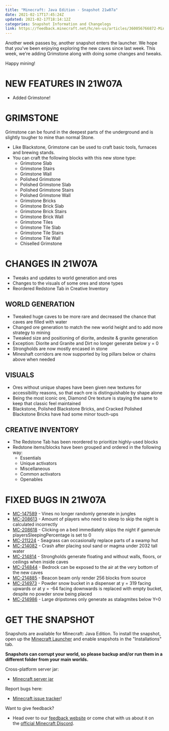 ```yaml
---
title: "Minecraft: Java Edition - Snapshot 21w07a"
date: 2021-02-17T17:45:24Z
updated: 2021-02-17T18:14:12Z
categories: Snapshot Information and Changelogs
link: https://feedback.minecraft.net/hc/en-us/articles/360056766872-Minecraft-Java-Edition-Snapshot-21w07a
---
```


Another week passes by, another snapshot enters the launcher. We hope that you've been enjoying exploring the new caves since last week. This week, we're adding Grimstone along with doing some changes and tweaks. 

Happy mining!

# NEW FEATURES IN 21W07A

- Added Grimstone!

# GRIMSTONE

Grimstone can be found in the deepest parts of the underground and is slightly tougher to mine than normal Stone.

- Like Blackstone, Grimstone can be used to craft basic tools, furnaces and brewing stands.
- You can craft the following blocks with this new stone type:
  - Grimstone Slab
  - Grimstone Stairs
  - Grimstone Wall
  - Polished Grimstone
  - Polished Grimstone Slab
  - Polished Grimstone Stairs
  - Polished Grimstone Wall
  - Grimstone Bricks
  - Grimstone Brick Slab
  - Grimstone Brick Stairs
  - Grimstone Brick Wall
  - Grimstone Tiles
  - Grimstone Tile Slab
  - Grimstone Tile Stairs
  - Grimstone Tile Wall
  - Chiselled Grimstone

# CHANGES IN 21W07A

- Tweaks and updates to world generation and ores
- Changes to the visuals of some ores and stone types
- Reordered Redstone Tab in Creative Inventory

## WORLD GENERATION

- Tweaked huge caves to be more rare and decreased the chance that caves are filled with water
- Changed ore generation to match the new world height and to add more strategy to mining
- Tweaked size and positioning of diorite, andesite & granite generation
- Exception: Diorite and Granite and Dirt no longer generate below y = 0
- Strongholds are now mostly encased in stone
- Mineshaft corridors are now supported by log pillars below or chains above when needed

## VISUALS

- Ores without unique shapes have been given new textures for accessibility reasons, so that each ore is distinguishable by shape alone
- Being the most iconic ore, Diamond Ore texture is staying the same to keep that classic feel maintained
- Blackstone, Polished Blackstone Bricks, and Cracked Polished Blackstone Bricks have had some minor touch-ups

## CREATIVE INVENTORY

- The Redstone Tab has been reordered to prioritize highly-used blocks
- Redstone items/blocks have been grouped and ordered in the following way:
  - Essentials
  - Unique activators
  - Miscellaneous
  - Common activators
  - Openables

# FIXED BUGS IN 21W07A

- [MC-147589](https://bugs.mojang.com/browse/MC-147589) - Vines no longer randomly generate in jungles
- [MC-208613](https://bugs.mojang.com/browse/MC-208613) - Amount of players who need to sleep to skip the night is calculated incorrectly
- [MC-208618](https://bugs.mojang.com/browse/MC-208618) - Clicking on a bed immediately skips the night if gamerule playersSleepingPercentage is set to 0
- [MC-211224](https://bugs.mojang.com/browse/MC-211224) - Seagrass can occasionally replace parts of a swamp hut
- [MC-214082](https://bugs.mojang.com/browse/MC-214082) - Crash after placing soul sand or magma under 2032 tall water
- [MC-214814](https://bugs.mojang.com/browse/MC-214814) - Strongholds generate floating and without walls, floors, or ceilings when inside caves
- [MC-214844](https://bugs.mojang.com/browse/MC-214844) - Bedrock can be exposed to the air at the very bottom of the new caves
- [MC-214885](https://bugs.mojang.com/browse/MC-214885) - Beacon beam only render 256 blocks from source
- [MC-214973](https://bugs.mojang.com/browse/MC-214973) - Powder snow bucket in a dispenser at y = 319 facing upwards or at y = -64 facing downwards is replaced with empty bucket, despite no powder snow being placed
- [MC-214986](https://bugs.mojang.com/browse/MC-214986) - Large dripstones only generate as stalagmites below Y=0

# GET THE SNAPSHOT

Snapshots are available for Minecraft: Java Edition. To install the snapshot, open up the [Minecraft Launcher](https://www.minecraft.net/download.html) and enable snapshots in the "Installations" tab.

**Snapshots can corrupt your world, so please backup and/or run them in a different folder from your main worlds.**

Cross-platform server jar:

- [Minecraft server jar](https://launcher.mojang.com/v1/objects/99c3a9744719d0d401af63bb684cf1eb5231a75c/server.jar)

Report bugs here:

- [Minecraft issue tracker](https://bugs.mojang.com/browse/MC)!

Want to give feedback?

- Head over to our [feedback website](https://aka.ms/CavesCliffsFeedback?ref=minecraftnet) or come chat with us about it on the [official Minecraft Discord](https://discordapp.com/invite/minecraft).
